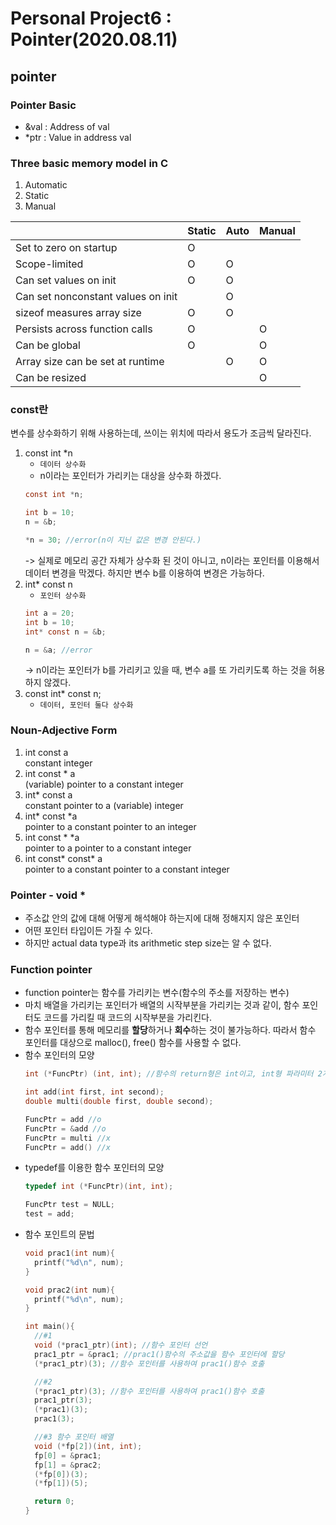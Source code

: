 # Personal Project6 : Pointer(2020.08.11)

## pointer

### Pointer Basic
* &val : Address of val
* *ptr : Value in address val

### Three basic memory model in C
1. Automatic
2. Static
3. Manual

||Static|Auto|Manual|
|---|---|---|---|
|Set to zero on startup|O|||
|Scope-limited|O|O||
|Can set values on init|O|O||
|Can set nonconstant values on init||O||
|sizeof measures array size|O|O||
|Persists across function calls|O||O|
|Can be global|O||O|
|Array size can be set at runtime||O|O|
|Can be resized|||O|

### const란
변수를 상수화하기 위해 사용하는데, 쓰이는 위치에 따라서 용도가 조금씩 달라진다.
1. const int *n
    * `데이터 상수화`
    * n이라는 포인터가 가리키는 대상을 상수화 하겠다.
    ```c
    const int *n;

    int b = 10;
    n = &b;

    *n = 30; //error(n이 지닌 값은 변경 안된다.)
    ```
    -> 실제로 메모리 공간 자체가 상수화 된 것이 아니고, n이라는 포인터를 이용해서 데이터 변경을 막겠다. 하지만 변수 b를 이용하여 변경은 가능하다.
2. int* const n
   * `포인터 상수화`
    ```c
    int a = 20;
    int b = 10;
    int* const n = &b;

    n = &a; //error
    ```
    -> n이라는 포인터가 b를 가리키고 있을 때, 변수 a를 또 가리키도록 하는 것을 허용하지 않겠다.
3. const int* const n;
   * `데이터, 포인터 둘다 상수화`

### Noun-Adjective Form
1. int const a  
   constant integer
2. int const * a  
   (variable) pointer to a constant integer
3. int* const a  
   constant pointer to a (variable) integer
4. int* const *a  
   pointer to a constant pointer to an integer
5. int const * *a  
   pointer to a pointer to a constant integer
6. int const* const* a  
   pointer to a constant pointer to a constant integer

### Pointer - void *
* 주소값 안의 값에 대해 어떻게 해석해야 하는지에 대해 정해지지 않은 포인터
* 어떤 포인터 타입이든 가질 수 있다.
* 하지만 actual data type과 its arithmetic step size는 알 수 없다.

### Function pointer
* function pointer는 함수를 가리키는 변수(함수의 주소를 저장하는 변수)
* 마치 배열을 가리키는 포인터가 배열의 시작부분을 가리키는 것과 같이, 함수 포인터도 코드를 가리킬 때 코드의 시작부분을 가리킨다.
* 함수 포인터를 통해 메모리를 **할당**하거나 **회수**하는 것이 불가능하다. 따라서 함수 포인터를 대상으로 malloc(), free() 함수를 사용할 수 없다.
* 함수 포인터의 모양
  ```C
  int (*FuncPtr) (int, int); //함수의 return형은 int이고, int형 파라미터 2개를 받는 함수다.

  int add(int first, int second);
  double multi(double first, double second);

  FuncPtr = add //o
  FuncPtr = &add //o
  FuncPtr = multi //x
  FuncPtr = add() //x
  ```
* typedef를 이용한 함수 포인터의 모양
  ```C
  typedef int (*FuncPtr)(int, int);

  FuncPtr test = NULL;
  test = add;
  ```
* 함수 포인트의 문법
  ```C
  void prac1(int num){
    printf("%d\n", num);
  }

  void prac2(int num){
    printf("%d\n", num);
  }

  int main(){
    //#1
    void (*prac1_ptr)(int); //함수 포인터 선언
    prac1_ptr = &prac1; //prac1()함수의 주소값을 함수 포인터에 할당
    (*prac1_ptr)(3); //함수 포인터를 사용하여 prac1()함수 호출

    //#2
    (*prac1_ptr)(3); //함수 포인터를 사용하여 prac1()함수 호출
    prac1_ptr(3);
    (*prac1)(3); 
    prac1(3);

    //#3 함수 포인터 배열
    void (*fp[2])(int, int);
    fp[0] = &prac1;
    fp[1] = &prac2;
    (*fp[0])(3);
    (*fp[1])(5);

    return 0;
  }
  ```

